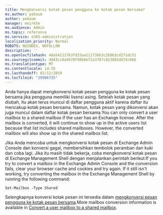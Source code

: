 ```yaml
---
title: Mengkonversi kotak pesan pengguna ke kotak pesan bersama?
ms.author: pebaum
author: pebaum
manager: mnirkhe
ms.audience: Admin
ms.topic: reference
ms.service: o365-administration
localization_priority: Normal
ROBOTS: NOINDEX, NOFOLLOW
description: ''
ms.openlocfilehash: 4da54121763fd33aa111f3bb3c26963cd271dc51
ms.sourcegitcommit: dd43cc0a9470f98b8ef2a3787c823801d674c666
ms.translationtype: MT
ms.contentlocale: id-ID
ms.lasthandoff: 02/12/2019
ms.locfileid: "29906735"
---
```

<span data-ttu-id="d1ca7-p101">Anda hanya dapat mengkonversi kotak pesan pengguna ke kotak pesan bersama jika pengguna memiliki lisensi asing. Setelah kotak pesan yang diubah, itu akan terus muncul di daftar pengguna aktif karena daftar itu mencakup kotak pesan bersama. Namun, kotak pesan yang dikonversi akan juga muncul dalam daftar kotak pesan bersama.</span><span class="sxs-lookup"><span data-stu-id="d1ca7-p101">You can only convert a user mailbox to a shared mailbox if the user has an Exchange license. After the mailbox is converted, it will continue to show up in the active users list because that list includes shared mailboxes. However, the converted mailbox will also show up in the shared mailbox list.</span></span> 
  
<span data-ttu-id="d1ca7-p102">Jika Anda mencoba untuk mengkonversi kotak pesan di Exchange Admin Console dan konversi gagal, membersihkan tembolok peramban dan kuki dan coba lagi. Jika itu masih tidak bekerja, coba mengkonversi kotak pesan di Exchange Management Shell dengan menjalankan perintah berikut:</span><span class="sxs-lookup"><span data-stu-id="d1ca7-p102">If you try to convert a mailbox in the Exchange Admin Console and the conversion fails, clear your browser cache and cookies and try again. If it still isn't working, try converting the mailbox in the Exchange Management Shell by running the following command:</span></span>
  
```
Set-Mailbox -Type Shared
```

<span data-ttu-id="d1ca7-107">Selengkapnya konversi kotak pesan ini tersedia dalam [mengkonversi pesan pengguna ke kotak pesan bersama](https://support.office.com/client/2e122487-e1f5-4f26-ba41-5689249d93ba).</span><span class="sxs-lookup"><span data-stu-id="d1ca7-107">More mailbox conversion information is available in [Convert a user mailbox to a shared mailbox](https://support.office.com/client/2e122487-e1f5-4f26-ba41-5689249d93ba).</span></span>
  
